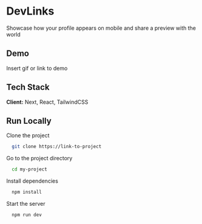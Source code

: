 
# DevLinks

Showcase how your profile appears on mobile and share a preview with the world

## Demo

Insert gif or link to demo


## Tech Stack

**Client:** Next, React, TailwindCSS


## Run Locally

Clone the project

```bash
  git clone https://link-to-project
```

Go to the project directory

```bash
  cd my-project
```

Install dependencies

```bash
  npm install
```

Start the server

```bash
  npm run dev
```

